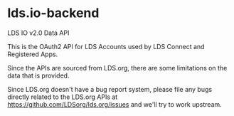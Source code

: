 # lds.io-backend

LDS IO v2.0 Data API

This is the OAuth2 API for LDS Accounts used by LDS Connect and Registered Apps.

Since the APIs are sourced from LDS.org, there are some limitations on the data that is provided.

Since LDS.org doesn't have a bug report system, please file any bugs directly related to the LDS.org APIs at https://github.com/LDSorg/lds.org/issues and we'll try to work upstream.
